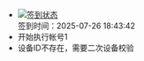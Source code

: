 - [![签到状态](https://github.com/womade/Cloud189-Actions/actions/workflows/main.yml/badge.svg?branch=main)](https://github.com/womade/Cloud189-Actions/actions/workflows/main.yml) <br> 签到时间：2025-07-26 18:43:42
- 开始执行帐号1
- 设备ID不存在，需要二次设备校验
